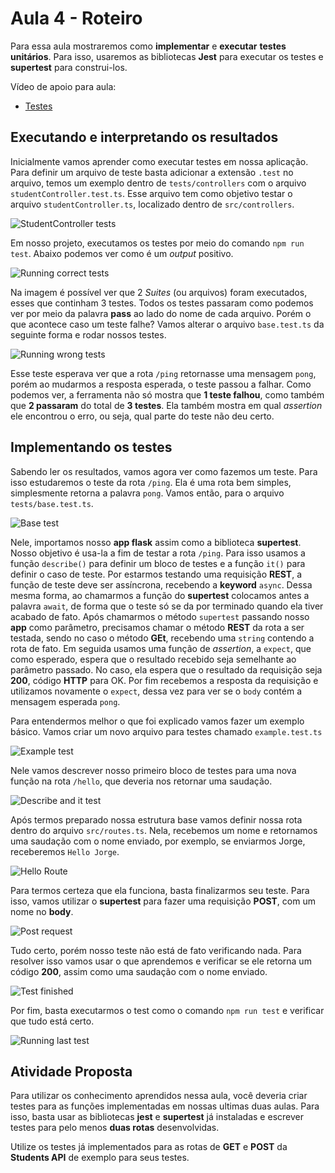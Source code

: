 # Aula 4 - Roteiro

Para essa aula mostraremos como **implementar** e **executar** **testes unitários**. Para isso, usaremos as bibliotecas **Jest** para executar os testes e **supertest** para construi-los.

Vídeo de apoio para aula:

- [Testes](https://youtu.be/amhmS3E_4Kw)

## Executando e interpretando os resultados

Inicialmente vamos aprender como executar testes em nossa aplicação. Para definir um arquivo de teste basta adicionar a extensão `.test` no arquivo, temos um exemplo dentro de `tests/controllers` com o arquivo `studentController.test.ts`. Esse arquivo tem como objetivo testar o arquivo `studentController.ts`, localizado dentro de `src/controllers`.

![StudentController tests](images/test-example.png)

Em nosso projeto, executamos os testes por meio do comando `npm run test`. Abaixo podemos ver como é um _output_ positivo.

![Running correct tests](images/running-correct-tests.png)

Na imagem é possível ver que 2 _Suites_ (ou arquivos) foram executados, esses que continham 3 testes. Todos os testes passaram como podemos ver por meio da palavra **pass** ao lado do nome de cada arquivo. Porém o que acontece caso um teste falhe? Vamos alterar o arquivo `base.test.ts` da seguinte forma e rodar nossos testes.

![Running wrong tests](images/wrong-test.png)

Esse teste esperava ver que a rota `/ping` retornasse uma mensagem `pong`, porém ao mudarmos a resposta esperada, o teste passou a falhar. Como podemos ver, a ferramenta não só mostra que **1 teste falhou**, como também que **2 passaram** do total de **3 testes**. Ela também mostra em qual _assertion_ ele encontrou o erro, ou seja, qual parte do teste não deu certo.

## Implementando os testes

Sabendo ler os resultados, vamos agora ver como fazemos um teste. Para isso estudaremos o teste da rota `/ping`. Ela é uma rota bem simples, simplesmente retorna a palavra `pong`. Vamos então, para o arquivo `tests/base.test.ts`.

![Base test](images/base-test.png)

Nele, importamos nosso **app flask** assim como a biblioteca **supertest**. Nosso objetivo é usa-la a fim de testar a rota `/ping`. Para isso usamos a função `describe()` para definir um bloco de testes e a função `it()` para definir o caso de teste. Por estarmos testando uma requisição **REST**, a função de teste deve ser assíncrona, recebendo a **keyword** `async`. Dessa mesma forma, ao chamarmos a função do **supertest** colocamos antes a palavra `await`, de forma que o teste só se da por terminado quando ela tiver acabado de fato. Após chamarmos o método `supertest` passando nosso **app** como parâmetro, precisamos chamar o método **REST** da rota a ser testada, sendo no caso o método **GEt**, recebendo uma `string` contendo a rota de fato. Em seguida usamos uma função de _assertion_, a `expect`, que como esperado, espera que o resultado recebido seja semelhante ao parâmetro passado. No caso, ela espera que o resultado da requisição seja **200**, código **HTTP** para OK. Por fim recebemos a resposta da requisição e utilizamos novamente o `expect`, dessa vez para ver se o `body` contém a mensagem esperada `pong`.

Para entendermos melhor o que foi explicado vamos fazer um exemplo básico. Vamos criar um novo arquivo para testes chamado `example.test.ts`

![Example test](images/example-test.png)

Nele vamos descrever nosso primeiro bloco de testes para uma nova função na rota `/hello`, que deveria nos retornar uma saudação.

![Describe and it test](images/describe-it-test.png)

Após termos preparado nossa estrutura base vamos definir nossa rota dentro do arquivo `src/routes.ts`. Nela, recebemos um nome e retornamos uma saudação com o nome enviado, por exemplo, se enviarmos Jorge, receberemos `Hello Jorge`.

![Hello Route](images/hello-route.png)

Para termos certeza que ela funciona, basta finalizarmos seu teste. Para isso, vamos utilizar o **supertest** para fazer uma requisição **POST**, com um nome no **body**.

![Post request](images/post-request-test.png)

Tudo certo, porém nosso teste não está de fato verificando nada. Para resolver isso vamos usar o que aprendemos e verificar se ele retorna um código **200**, assim como uma saudação com o nome enviado.

![Test finished](images/test-done.png)

Por fim, basta executarmos o test como o comando `npm run test` e verificar que tudo está certo.

![Running last test](images/run-last-test.png)

## Atividade Proposta

Para utilizar os conhecimento aprendidos nessa aula, você deveria criar testes para as funções implementadas em nossas ultimas duas aulas. Para isso, basta usar as bibliotecas **jest** e **supertest** já instaladas e escrever testes para pelo menos **duas rotas** desenvolvidas.

Utilize os testes já implementados para as rotas de **GET** e **POST** da **Students API** de exemplo para seus testes.
